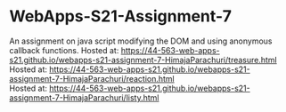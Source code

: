 # WebApps-S21-Assignment-7
An assignment on java script modifying the DOM and using anonymous callback functions.
Hosted at: https://44-563-web-apps-s21.github.io/webapps-s21-assignment-7-HimajaParachuri/treasure.html<br>
Hosted at: https://44-563-web-apps-s21.github.io/webapps-s21-assignment-7-HimajaParachuri/reaction.html<br>
Hosted at: https://44-563-web-apps-s21.github.io/webapps-s21-assignment-7-HimajaParachuri/listy.html<br>
